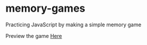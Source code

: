 # memory-games
Practicing JavaScript by making a simple memory game

Preview the game [Here](https://html-preview.github.io/?url=https://github.com/frusaka/memory-games/blob/main/index.html)
